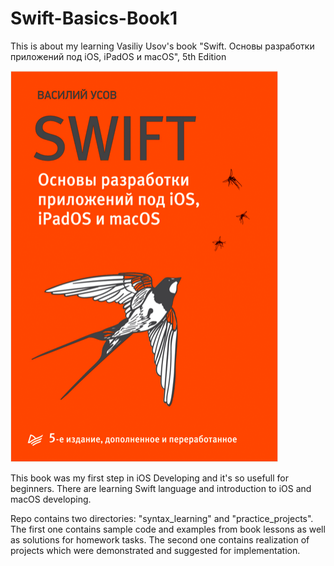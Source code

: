 # Swift-Basics-Book1

This is about my learning Vasiliy Usov's book "Swift. Основы разработки приложений под iOS, iPadOS и macOS", 5th Edition

![Screenshot](screen1.png)

This book was my first step in iOS Developing and it's so usefull for beginners. There are learning Swift language and introduction to iOS and macOS developing.

Repo contains two directories: "syntax_learning" and "practice_projects". The first one contains sample code and examples from book lessons as well as solutions for homework tasks. The second one contains realization of projects which were demonstrated and suggested for implementation. 
